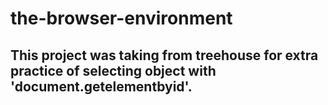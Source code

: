 # the-browser-environment

<h2>This project was taking from treehouse for extra practice of selecting object with 'document.getelementbyid'.</h2>